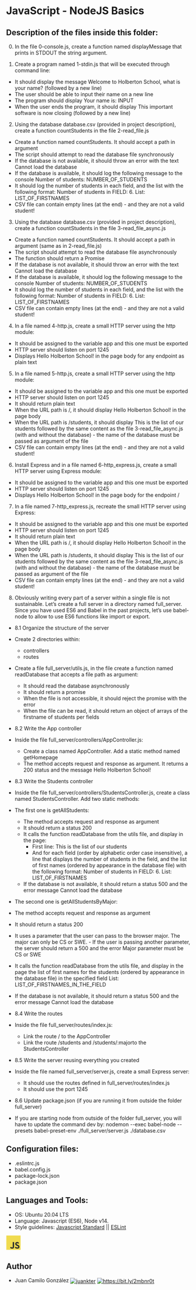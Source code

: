 # JavaScript - NodeJS Basics

## Description of the files inside this folder:

0. In the file 0-console.js, create a function named displayMessage that prints in STDOUT the string argument.

1. Create a program named 1-stdin.js that will be executed through command line:
- It should display the message Welcome to Holberton School, what is your name? (followed by a new line)
- The user should be able to input their name on a new line
- The program should display Your name is: INPUT
- When the user ends the program, it should display This important software is now closing (followed by a new line)
2. Using the database database.csv (provided in project description), create a function countStudents in the file 2-read_file.js
- Create a function named countStudents. It should accept a path in argument
- The script should attempt to read the database file synchronously
- If the database is not available, it should throw an error with the text Cannot load the database
- If the database is available, it should log the following message to the console Number of students: NUMBER_OF_STUDENTS
- It should log the number of students in each field, and the list with the following format: Number of students in FIELD: 6. List: LIST_OF_FIRSTNAMES
- CSV file can contain empty lines (at the end) - and they are not a valid student!
3. Using the database database.csv (provided in project description), create a function countStudents in the file 3-read_file_async.js
- Create a function named countStudents. It should accept a path in argument (same as in 2-read_file.js)
- The script should attempt to read the database file asynchronously
- The function should return a Promise
- If the database is not available, it should throw an error with the text Cannot load the database
- If the database is available, it should log the following message to the console Number of students: NUMBER_OF_STUDENTS
- It should log the number of students in each field, and the list with the following format: Number of students in FIELD: 6. List: LIST_OF_FIRSTNAMES
- CSV file can contain empty lines (at the end) - and they are not a valid student!
4. In a file named 4-http.js, create a small HTTP server using the http module:
- It should be assigned to the variable app and this one must be exported
- HTTP server should listen on port 1245
- Displays Hello Holberton School! in the page body for any endpoint as plain text
5. In a file named 5-http.js, create a small HTTP server using the http module:
- It should be assigned to the variable app and this one must be exported
- HTTP server should listen on port 1245
- It should return plain text
- When the URL path is /, it should display Hello Holberton School! in the page body
- When the URL path is /students, it should display This is the list of our students followed by the same content as the file 3-read_file_async.js (with and without the database) - the name of the database must be passed as argument of the file
- CSV file can contain empty lines (at the end) - and they are not a valid student!
6. Install Express and in a file named 6-http_express.js, create a small HTTP server using Express module:
- It should be assigned to the variable app and this one must be exported
- HTTP server should listen on port 1245
- Displays Hello Holberton School! in the page body for the endpoint /
7. In a file named 7-http_express.js, recreate the small HTTP server using Express:
- It should be assigned to the variable app and this one must be exported
- HTTP server should listen on port 1245
- It should return plain text
- When the URL path is /, it should display Hello Holberton School! in the page body
- When the URL path is /students, it should display This is the list of our students followed by the same content as the file 3-read_file_async.js (with and without the database) - the name of the database must be passed as argument of the file
- CSV file can contain empty lines (at the end) - and they are not a valid student!

8. Obviously writing every part of a server within a single file is not sustainable. Let’s create a full server in a directory named full_server. Since you have used ES6 and Babel in the past projects, let’s use babel-node to allow to use ES6 functions like import or export.

- 8.1 Organize the structure of the server
- Create 2 directories within:
	- controllers
	- routes
- Create a file full_server/utils.js, in the file create a function named readDatabase that accepts a file path as argument:
	- It should read the database asynchronously
	- It should return a promise
	- When the file is not accessible, it should reject the promise with the error
	- When the file can be read, it should return an object of arrays of the firstname of students per fields
- 8.2 Write the App controller
- Inside the file full_server/controllers/AppController.js:
	- Create a class named AppController. Add a static method named getHomepage
	- The method accepts request and response as argument. It returns a 200 status and the message Hello Holberton School!
- 8.3 Write the Students controller
- Inside the file full_server/controllers/StudentsController.js, create a class named StudentsController. Add two static methods:
- The first one is getAllStudents:
	- The method accepts request and response as argument
	- It should return a status 200
	- It calls the function readDatabase from the utils file, and display in the page:
		- First line: This is the list of our students
		- And for each field (order by alphabetic order case insensitive), a line that displays the number of students in the field, and the list of first names (ordered by appearance in the database file) with the following format: Number of students in FIELD: 6. List: LIST_OF_FIRSTNAMES
	- If the database is not available, it should return a status 500 and the error message Cannot load the database
- The second one is getAllStudentsByMajor:

- The method accepts request and response as argument
- It should return a status 200
- It uses a parameter that the user can pass to the browser major. The major can only be CS or SWE. - If the user is passing another parameter, the server should return a 500 and the error Major parameter must be CS or SWE
- It calls the function readDatabase from the utils file, and display in the page the list of first names for the students (ordered by appearance in the database file) in the specified field List: LIST_OF_FIRSTNAMES_IN_THE_FIELD
- If the database is not available, it should return a status 500 and the error message Cannot load the database
- 8.4 Write the routes
- Inside the file full_server/routes/index.js:
	- Link the route / to the AppController
	- Link the route /students and /students/:majorto the StudentsController
- 8.5 Write the server reusing everything you created
- Inside the file named full_server/server.js, create a small Express server:
	- It should use the routes defined in full_server/routes/index.js
	- It should use the port 1245
- 8.6 Update package.json (if you are running it from outside the folder full_server)
- If you are starting node from outside of the folder full_server, you will have to update the command dev by: nodemon --exec babel-node --presets babel-preset-env ./full_server/server.js ./database.csv

## Configuration files:

- .eslintrc.js
- babel.config.js
- package-lock.json
- package.json


## Languages and Tools:

- OS: Ubuntu 20.04 LTS
- Language: Javascript (ES6), Node v14.
- Style guidelines: [Javascript Standard](https://standardjs.com/rules.html) || [ESLint](https://eslint.org/)

<p align="left"> <a href="https://developer.mozilla.org/en-US/docs/Web/JavaScript" target="_blank" rel="noreferrer"> <img src="https://raw.githubusercontent.com/devicons/devicon/master/icons/javascript/javascript-original.svg" alt="javascript" width="40" height="40"/> </a> </p>


## Author

- Juan Camilo González <a href="https://twitter.com/juankter" target="blank"><img align="center" src="https://raw.githubusercontent.com/rahuldkjain/github-profile-readme-generator/master/src/images/icons/Social/twitter.svg" alt="juankter" height="30" width="40" /></a>
<a href="https://bit.ly/2MBNR0t" target="blank"><img align="center" src="https://raw.githubusercontent.com/rahuldkjain/github-profile-readme-generator/master/src/images/icons/Social/linked-in-alt.svg" alt="https://bit.ly/2mbnr0t" height="30" width="40" /></a>
